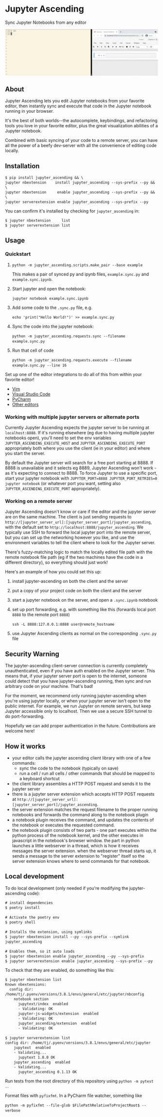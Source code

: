 
# Jupyter Ascending

Sync Jupyter Notebooks from any editor

![Jupyter Ascending](./media/demo.gif)

## About

Jupyter Ascending lets you edit Jupyter notebooks from your favorite editor, then instantly sync and execute that code in the Jupyter notebook running in your browser.

It's the best of both worlds--the autocomplete, keybindings, and refactoring tools you love in your favorite editor, plus the great visualization abilities of a Jupyter notebook.

Combined with basic syncing of your code to a remote server, you can have all the power of a beefy dev-server with all the convenience of editing code locally.


## Installation

```
$ pip install jupyter_ascending && \
jupyter nbextension    install jupyter_ascending --sys-prefix --py && \
jupyter nbextension     enable jupyter_ascending --sys-prefix --py && \
jupyter serverextension enable jupyter_ascending --sys-prefix --py
```

You can confirm it's installed by checking for `jupyter_ascending` in:
```
$ jupyter nbextension     list
$ jupyter serverextension list
```


## Usage

### Quickstart

1) `python -m jupyter_ascending.scripts.make_pair --base example`

   This makes a pair of synced py and ipynb files, `example.sync.py` and `example.sync.ipynb`.


2) Start jupyter and open the notebook:

   `jupyter notebook example.sync.ipynb`


3) Add some code to the `.sync.py` file, e.g.

   `echo 'print("Hello World!")' >> example.sync.py`
   

4) Sync the code into the jupyter notebook:

   `python -m jupyter_ascending.requests.sync --filename example.sync.py`
   
5) Run that cell of code

   `python -m jupyter_ascending.requests.execute --filename example.sync.py --line 16`


Set up one of the editor integrations to do all of this from within your favorite editor!
- [Vim](https://github.com/untitled-ai/jupyter_ascending.vim)
- [Visual Studio Code](docs/VSCODE.md)
- [PyCharm](docs/PYCHARM.md)
- [Other editors](docs/OTHER_EDITORS)


### Working with multiple jupyter servers or alternate ports

Currently Jupyter Ascending expects the jupyter server to be running at `localhost:8888`. If it's running elsewhere (eg due to having multiple jupyter notebooks open), you'll need to set the env variables `JUPYTER_ASCENDING_EXECUTE_HOST` and `JUPYTER_ASCENDING_EXECUTE_PORT` appropriately both where you use the client (ie in your editor) and where you start the server.

By default the Jupyter server will search for a free port starting at 8888. If 8888 is unavailable and it selects eg 8889, Jupyter Ascending won't work - as it's expecting to connect to 8888. To force Jupyter to use a specific port, start your jupyter notebook with `JUPYTER_PORT=8888 JUPYTER_PORT_RETRIES=0 jupyter notebook` (or whatever port you want, setting also `JUPYTER_ASCENDING_EXECUTE_PORT` appropriately).

### Working on a remote server

Jupyter Ascending doesn't know or care if the editor and the jupyter server are on the same machine. The client is just sending requests to `http://[jupyter_server_url]:[jupyter_server_port]/jupyter_ascending`, with the default set to `http://localhost:8888/jupyter_ascending`. We typically use SSH to forward the local jupyter port into the remote server, but you can set up the networking however you like, and use the environment variables to tell the client where to look for the Jupyter server.

There's fuzzy-matching logic to match the locally edited file path with the remote notebook file path (eg if the two machines have the code in a different directory), so everything should just work!

Here's an example of how you could set this up:
1) install jupyter-ascending on both the client and the server
2) put a copy of your project code on both the client and the server
2) start a jupyter notebook on the server, and open a `.sync.ipynb` notebook
3) set up port forwarding, e.g. with something like this (forwards local port `8888` to the remote port `8888`)
   
   `ssh -L 8888:127.0.0.1:8888 user@remote_hostname`
4) use Jupyter Ascending clients as normal on the corresponding `.sync.py` file

## Security Warning

The jupyter-ascending client-server connection is currently completely unauthenticated, even if you have auth enabled on the Jupyter server. This means that, if your jupyter server port is open to the internet, someone could detect that you have jupyter-ascending running, then sync and run arbitrary code on your machine. That's bad!

For the moment, we recommend only running jupyter-ascending when you're using jupyter locally, or when your jupyter server isn't open to the public internet. For example, we run Jupyter on remote servers, but keep Jupyter accessible only to localhost. Then we use a secure SSH tunnel to do port-forwarding.

Hopefully we can add proper authentication in the future. Contributions are welcome here!


## How it works

- your editor calls the jupyter ascending client library with one of a few commands:
  - sync the code to the notebook (typically on save)
  - run a cell / run all cells / other commands that should be mapped to a keyboard shortcut
- the client library assembles a HTTP POST request and sends it to the jupyter server
- there is a jupyter server extension which accepts HTTP POST requests at `http://[jupyter_server_url]:[jupyter_server_port]/jupyter_ascending`.
- the server extension matches the request filename to the proper running notebooks and forwards the command along to the notebook plugin
- a notebook plugin receives the command, and updates the contents of the notebook or executes the requested command.
- the notebook plugin consists of two parts - one part executes within the python process of the notebook kernel, and the other executes in javascript in the notebook's browser window. the part in python launches a little webserver in a thread, which is how it receives messages the server extension. when the webserver thread starts up, it sends a message to the server extension to "register" itself so the server extension knows where to send commands for that notebook.

## Local development

To do local development (only needed if you're modifying the jupyter-ascending code):

```
# install dependencies
$ poetry install

# Activate the poetry env
$ poetry shell

# Installs the extension, using symlinks
$ jupyter nbextension install --py --sys-prefix --symlink jupyter_ascending

# Enables them, so it auto loads
$ jupyter nbextension enable jupyter_ascending --py --sys-prefix
$ jupyter serverextension enable jupyter_ascending --sys-prefix --py
```

To check that they are enabled, do something like this:

```
$ jupyter nbextension list
Known nbextensions:
  config dir: /home/tj/.pyenv/versions/3.8.1/envs/general/etc/jupyter/nbconfig
    notebook section
      jupytext/index  enabled
      - Validating: OK
      jupyter-js-widgets/extension  enabled
      - Validating: OK
      jupyter_ascending/extension  enabled
      - Validating: OK

$ jupyter serverextension list
config dir: /home/tj/.pyenv/versions/3.8.1/envs/general/etc/jupyter
    jupytext  enabled
    - Validating...
      jupytext 1.8.0 OK
    jupyter_ascending  enabled
    - Validating...
      jupyter_ascending 0.1.13 OK
```

Run tests from the root directory of this repository using `python -m pytest .`.

Format files with `pyfixfmt`. In a PyCharm file watcher, something like

```python -m pyfixfmt --file-glob $FilePathRelativeToProjectRoot$ --verbose```
